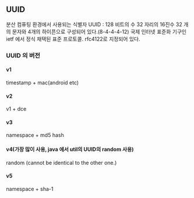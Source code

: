 ## UUID
분산 컴퓨팅 환경에서 사용되는 식별자
UUID : 128 비트의 수
32 자리의 16진수
32 개의 문자와 4개의 하이픈으로 구성되어 있다.(8-4-4-4-12)
국제 인터넷 표준화 기구인 ietf 에서 정식 채택된 표준 프로토콜. rfc4122로 지정되어 있다.

### UUID 의 버전

#### v1
timestamp + mac(android etc)
#### v2
v1 + dce
#### v3
namespace + md5 hash
#### v4(가장 많이 사용, java 에서 util의 UUID의 random 사용)
random (cannot be identical to the other one.)
#### v5
namespace + sha-1